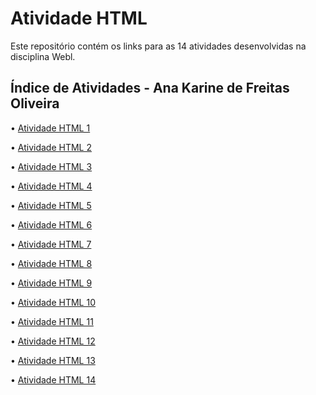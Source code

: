 # Atividade HTML

Este repositório contém os links para as 14 atividades desenvolvidas na disciplina Webl.

## Índice de Atividades - Ana Karine de Freitas Oliveira

• [Atividade HTML 1](https://akarinela.github.io/Atividade1/)

• [Atividade HTML 2](https://akarinela.github.io/Atividade2/)

• [Atividade HTML 3](https://akarinela.github.io/Atividade3/)

• [Atividade HTML 4](https://akarinela.github.io/Atividade4/)

• [Atividade HTML 5](https://akarinela.github.io/Atividade5/)

• [Atividade HTML 6](https://akarinela.github.io/Atividade6/)

• [Atividade HTML 7](https://akarinela.github.io/Atividade7/)

• [Atividade HTML 8](https://akarinela.github.io/Atividade8/)

• [Atividade HTML 9](https://akarinela.github.io/Atividade9/)

• [Atividade HTML 10](https://akarinela.github.io/Atividade10/)

• [Atividade HTML 11](https://akarinela.github.io/Atividade11/)

• [Atividade HTML 12](https://akarinela.github.io/Atividade12/)

• [Atividade HTML 13](https://akarinela.github.io/Atividade13/)

• [Atividade HTML 14](https://akarinela.github.io/Atividade14/)
